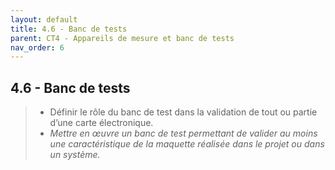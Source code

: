 ```yaml
---
layout: default
title: 4.6 - Banc de tests
parent: CT4 - Appareils de mesure et banc de tests
nav_order: 6
---
```


## 4.6 - Banc de tests

> - Définir le rôle du banc de test dans la validation de tout ou partie d’une carte électronique.
> - *Mettre en œuvre un banc de test permettant de valider au moins une caractéristique de la maquette réalisée dans le projet ou dans un système.*

